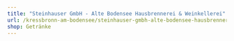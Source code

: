 ```yaml
---
title: "Steinhauser GmbH - Alte Bodensee Hausbrennerei & Weinkellerei"
url: /kressbronn-am-bodensee/steinhauser-gmbh-alte-bodensee-hausbrennerei-und-weinkellerei/
shop: Getränke
---
```

